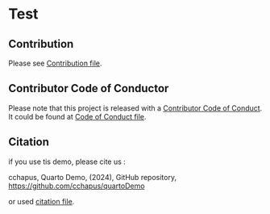 # Test 

## Contribution

Please see [Contribution file](CONTRIBUTION.md).


## Contributor Code of Conductor

Please note that this project is released with a
[Contributor Code of Conduct](https://www.contributor-covenant.org/). It could be
found at [Code of Conduct file](code_of_conduct.md).


## Citation

if you use tis demo, please cite us :

cchapus, Quarto Demo, (2024), GitHub repository, https://github.com/cchapus/quartoDemo

or used [citation file](CITATION.ctf).